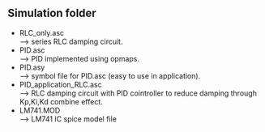 ## Simulation folder

* RLC_only.asc 				     
-->    series RLC damping circuit. 
* PID.asc 					        
-->    PID implemented using opmaps.
* PID.asy 					        
-->    symbol file for PID.asc (easy to use in application).
* PID_application_RLC.asc   
-->    RLC damping circuit with PID cointroller to reduce damping through Kp,Ki,Kd combine effect.
* LM741.MOD                 
-->    LM741 IC spice model file 
